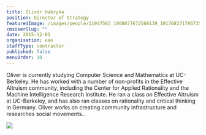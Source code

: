 ```yaml
---
title: Oliver Habryka
position: Director of Strategy
featuredImage: /images/people/11947563_1008077672568139_1017683717867352200_n.jpg
cmsUserSlug: ""
date: 2015-12-01 
organisation: eao
staffType: contractor
published: false
menuOrder: 10
---
```


Oliver is currently studying Computer Science and Mathematics at UC-Berkeley. He has worked with a number of non-profits in the Effective Altruism community, including the Center for Applied Rationality and the Machine Intelligence Research Institute. He ran a class on Effective Altruism at UC-Berkeley, and has also ran classes on rationality and critical thinking in Germany. Oliver works on creating community infrastructure and researches social movements..

![](https://ssl.gstatic.com/ui/v1/icons/mail/images/cleardot.gif)

  
